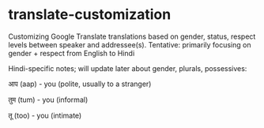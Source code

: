 # translate-customization
Customizing Google Translate translations based on gender, status, respect levels between speaker and addressee(s).
Tentative: primarily focusing on gender + respect from English to Hindi

Hindi-specific notes; will update later about gender, plurals, possessives:

आप (aap) - you (polite, usually to a stranger)

तुम (tum) - you (informal)

तू (too) - you (intimate)
